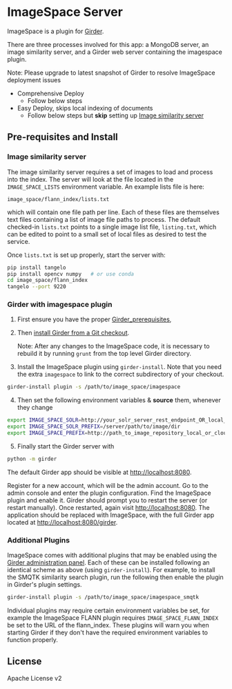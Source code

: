 # ImageSpace Server

ImageSpace is a plugin for [Girder](https://girder.readthedocs.org/en/latest/).

There are three processes involved for this app: a MongoDB server,
an image similarity server,
and a Girder web server containing the imagespace plugin.

Note: Please upgrade to latest snapshot of Girder to resolve ImageSpace deployment issues

- Comprehensive Deploy
  * Follow below steps
- Easy Deploy, skips local indexing of documents
  * Follow below steps but **skip** setting up [Image similarity server](#imageSim)


## Pre-requisites and Install

### <a name="imageSim"></a>Image similarity server

The image similarity server requires a set of images to load and process into the index.
The server will look at the file located in the `IMAGE_SPACE_LISTS` environment variable.
An example lists file is here:
```
image_space/flann_index/lists.txt
```
which will contain one file path per line. Each of these files are themselves text files
containing a list of image file paths to process. The default checked-in `lists.txt` points
to a single image list file, `listing.txt`, which can be edited to point to a small set
of local files as desired to test the service.

Once `lists.txt` is set up properly, start the server with:

```bash
pip install tangelo
pip install opencv numpy   # or use conda
cd image_space/flann_index
tangelo --port 9220
```

### Girder with imagespace plugin

1. First ensure you have the proper [Girder_prerequisites](http://girder.readthedocs.org/en/latest/prerequisites.html),

2. Then [install Girder from a Git checkout](http://girder.readthedocs.org/en/latest/installation.html#install-from-git-checkout).

   Note: After any changes to the ImageSpace code, it is necessary to rebuild it by running `grunt` from the top level Girder directory.

3. Install the ImageSpace plugin using `girder-install`. Note that you need the extra `imagespace` to link to the correct subdirectory of your checkout.
  ```bash
girder-install plugin -s /path/to/image_space/imagespace
```

4. Then set the following environment variables & **source** them, whenever they change
  ```bash
  export IMAGE_SPACE_SOLR=http://your_solr_server_rest_endpoint_OR_local_SolrCoreURLInstance
  export IMAGE_SPACE_SOLR_PREFIX=/server/path/to/image/dir
  export IMAGE_SPACE_PREFIX=http://path_to_image_repository_local_or_cloud
```

5. Finally start the Girder server with
  ```bash
  python -m girder
```

The default Girder app should be visible at [http://localhost:8080](http://localhost:8080).

Register for a new account, which will be the admin account. Go to the admin console and enter the
plugin configuration. Find the ImageSpace plugin and enable it. Girder should prompt you to restart
the server (or restart manually). Once restarted, again visit [http://localhost:8080](http://localhost:8080).
The application should be replaced with ImageSpace, with the full Girder app located at
[http://localhost:8080/girder](http://localhost:8080/girder).

### Additional Plugins
ImageSpace comes with additional plugins that may be enabled using the [Girder administration panel](http://girder.readthedocs.org/en/latest/installation.html#initial-setup). Each of these can be installed following an identical scheme as above (using `girder-install`). For example, to install the SMQTK similarity search plugin, run the following then enable the plugin in Girder's plugin settings.

  ```bash
  girder-install plugin -s /path/to/image_space/imagespace_smqtk
```

Individual plugins may require certain environment variables be set, for example the ImageSpace FLANN plugin requires `IMAGE_SPACE_FLANN_INDEX` be set to the URL of the flann_index. These plugins will warn you when starting Girder if they don't have the required environment variables to function properly.


## License

Apache License v2
